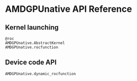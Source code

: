 # AMDGPUnative API Reference

## Kernel launching

```@docs
@roc
AMDGPUnative.AbstractKernel
AMDGPUnative.rocfunction
```

## Device code API

```@docs
AMDGPUnative.dynamic_rocfunction
```


